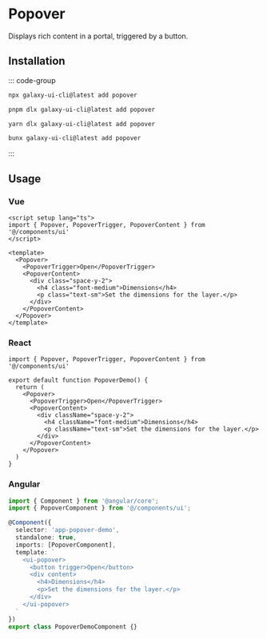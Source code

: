 # Popover

Displays rich content in a portal, triggered by a button.

<ComponentPreview name="PopoverDemo">
  <template #preview>
    <DemoContainer>
      <PopoverDemo />
    </DemoContainer>
  </template>
  <template #code>

::: code-group

```vue [Vue]
<script setup lang="ts">
import { Popover, PopoverTrigger, PopoverContent } from '@/components/ui/popover'
</script>

<template>
  <Popover>
    <PopoverTrigger>Open</PopoverTrigger>
    <PopoverContent>
      <div class="space-y-2">
        <h4 class="font-medium">Dimensions</h4>
        <p class="text-sm">Set the dimensions for the layer.</p>
      </div>
    </PopoverContent>
  </Popover>
</template>
```

```tsx [React]
import { Popover, PopoverTrigger, PopoverContent } from "@/components/ui/popover"

export default function App() {
  return (
    <Popover>
      <PopoverTrigger>Open</PopoverTrigger>
      <PopoverContent>
        <div className="space-y-2">
          <h4 className="font-medium">Dimensions</h4>
          <p className="text-sm">Set the dimensions for the layer.</p>
        </div>
      </PopoverContent>
    </Popover>
  )
}
```

```typescript [Angular]
import { Component } from '@angular/core';
import { PopoverComponent } from '@/components/ui/popover';

@Component({
  selector: 'app-root',
  standalone: true,
  imports: [PopoverComponent],
  template: `
    <ui-popover>
      <button trigger>Open</button>
      <div content>
        <h4>Dimensions</h4>
        <p>Set the dimensions for the layer.</p>
      </div>
    </ui-popover>
  `
})
export class AppComponent {}
```

:::

  </template>
</ComponentPreview>

## Installation

::: code-group

```bash [npm]
npx galaxy-ui-cli@latest add popover
```

```bash [pnpm]
pnpm dlx galaxy-ui-cli@latest add popover
```

```bash [yarn]
yarn dlx galaxy-ui-cli@latest add popover
```

```bash [bun]
bunx galaxy-ui-cli@latest add popover
```

:::

## Usage

### Vue

```vue
<script setup lang="ts">
import { Popover, PopoverTrigger, PopoverContent } from '@/components/ui'
</script>

<template>
  <Popover>
    <PopoverTrigger>Open</PopoverTrigger>
    <PopoverContent>
      <div class="space-y-2">
        <h4 class="font-medium">Dimensions</h4>
        <p class="text-sm">Set the dimensions for the layer.</p>
      </div>
    </PopoverContent>
  </Popover>
</template>
```

### React

```tsx
import { Popover, PopoverTrigger, PopoverContent } from '@/components/ui'

export default function PopoverDemo() {
  return (
    <Popover>
      <PopoverTrigger>Open</PopoverTrigger>
      <PopoverContent>
        <div className="space-y-2">
          <h4 className="font-medium">Dimensions</h4>
          <p className="text-sm">Set the dimensions for the layer.</p>
        </div>
      </PopoverContent>
    </Popover>
  )
}
```

### Angular

```typescript
import { Component } from '@angular/core';
import { PopoverComponent } from '@/components/ui';

@Component({
  selector: 'app-popover-demo',
  standalone: true,
  imports: [PopoverComponent],
  template: `
    <ui-popover>
      <button trigger>Open</button>
      <div content>
        <h4>Dimensions</h4>
        <p>Set the dimensions for the layer.</p>
      </div>
    </ui-popover>
  `
})
export class PopoverDemoComponent {}
```
